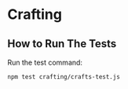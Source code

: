 # Crafting

## How to Run The Tests

Run the test command:

```
npm test crafting/crafts-test.js
```
